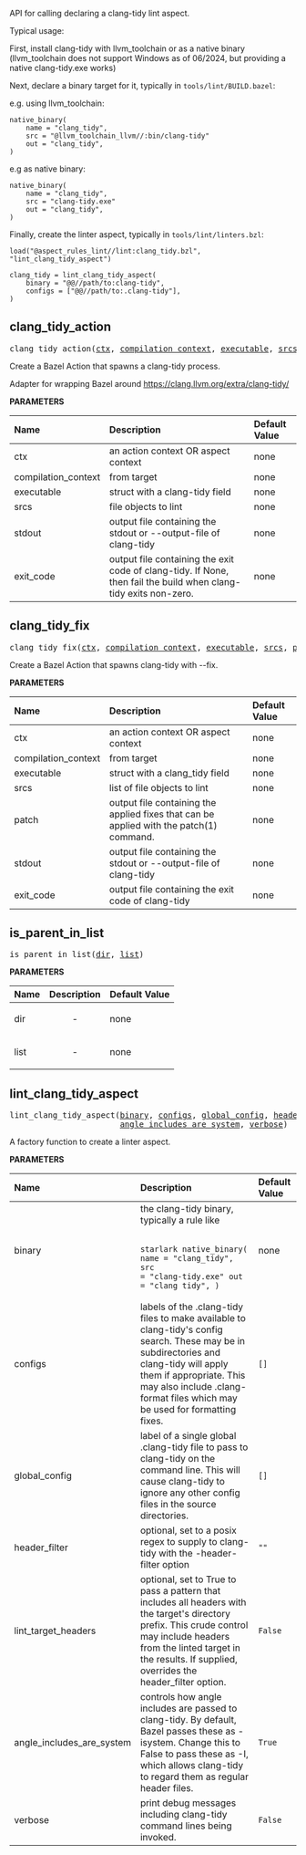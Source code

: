 <!-- Generated with Stardoc: http://skydoc.bazel.build -->

API for calling declaring a clang-tidy lint aspect.

Typical usage:

First, install clang-tidy with llvm_toolchain or as a native binary (llvm_toolchain
does not support Windows as of 06/2024, but providing a native clang-tidy.exe works)

Next, declare a binary target for it, typically in `tools/lint/BUILD.bazel`:

e.g. using llvm_toolchain:
```starlark
native_binary(
    name = "clang_tidy",
    src = "@llvm_toolchain_llvm//:bin/clang-tidy"
    out = "clang_tidy",
)
```

e.g as native binary:
```starlark
native_binary(
    name = "clang_tidy",
    src = "clang-tidy.exe"
    out = "clang_tidy",
)
```

Finally, create the linter aspect, typically in `tools/lint/linters.bzl`:

```starlark
load("@aspect_rules_lint//lint:clang_tidy.bzl", "lint_clang_tidy_aspect")

clang_tidy = lint_clang_tidy_aspect(
    binary = "@@//path/to:clang-tidy",
    configs = ["@@//path/to:.clang-tidy"],
)
```


<a id="clang_tidy_action"></a>

## clang_tidy_action

<pre>
clang_tidy_action(<a href="#clang_tidy_action-ctx">ctx</a>, <a href="#clang_tidy_action-compilation_context">compilation_context</a>, <a href="#clang_tidy_action-executable">executable</a>, <a href="#clang_tidy_action-srcs">srcs</a>, <a href="#clang_tidy_action-stdout">stdout</a>, <a href="#clang_tidy_action-exit_code">exit_code</a>)
</pre>

Create a Bazel Action that spawns a clang-tidy process.

Adapter for wrapping Bazel around
https://clang.llvm.org/extra/clang-tidy/


**PARAMETERS**


| Name  | Description | Default Value |
| :------------- | :------------- | :------------- |
| <a id="clang_tidy_action-ctx"></a>ctx |  an action context OR aspect context   |  none |
| <a id="clang_tidy_action-compilation_context"></a>compilation_context |  from target   |  none |
| <a id="clang_tidy_action-executable"></a>executable |  struct with a clang-tidy field   |  none |
| <a id="clang_tidy_action-srcs"></a>srcs |  file objects to lint   |  none |
| <a id="clang_tidy_action-stdout"></a>stdout |  output file containing the stdout or --output-file of clang-tidy   |  none |
| <a id="clang_tidy_action-exit_code"></a>exit_code |  output file containing the exit code of clang-tidy. If None, then fail the build when clang-tidy exits non-zero.   |  none |


<a id="clang_tidy_fix"></a>

## clang_tidy_fix

<pre>
clang_tidy_fix(<a href="#clang_tidy_fix-ctx">ctx</a>, <a href="#clang_tidy_fix-compilation_context">compilation_context</a>, <a href="#clang_tidy_fix-executable">executable</a>, <a href="#clang_tidy_fix-srcs">srcs</a>, <a href="#clang_tidy_fix-patch">patch</a>, <a href="#clang_tidy_fix-stdout">stdout</a>, <a href="#clang_tidy_fix-exit_code">exit_code</a>)
</pre>

Create a Bazel Action that spawns clang-tidy with --fix.

**PARAMETERS**


| Name  | Description | Default Value |
| :------------- | :------------- | :------------- |
| <a id="clang_tidy_fix-ctx"></a>ctx |  an action context OR aspect context   |  none |
| <a id="clang_tidy_fix-compilation_context"></a>compilation_context |  from target   |  none |
| <a id="clang_tidy_fix-executable"></a>executable |  struct with a clang_tidy field   |  none |
| <a id="clang_tidy_fix-srcs"></a>srcs |  list of file objects to lint   |  none |
| <a id="clang_tidy_fix-patch"></a>patch |  output file containing the applied fixes that can be applied with the patch(1) command.   |  none |
| <a id="clang_tidy_fix-stdout"></a>stdout |  output file containing the stdout or --output-file of clang-tidy   |  none |
| <a id="clang_tidy_fix-exit_code"></a>exit_code |  output file containing the exit code of clang-tidy   |  none |


<a id="is_parent_in_list"></a>

## is_parent_in_list

<pre>
is_parent_in_list(<a href="#is_parent_in_list-dir">dir</a>, <a href="#is_parent_in_list-list">list</a>)
</pre>



**PARAMETERS**


| Name  | Description | Default Value |
| :------------- | :------------- | :------------- |
| <a id="is_parent_in_list-dir"></a>dir |  <p align="center"> - </p>   |  none |
| <a id="is_parent_in_list-list"></a>list |  <p align="center"> - </p>   |  none |


<a id="lint_clang_tidy_aspect"></a>

## lint_clang_tidy_aspect

<pre>
lint_clang_tidy_aspect(<a href="#lint_clang_tidy_aspect-binary">binary</a>, <a href="#lint_clang_tidy_aspect-configs">configs</a>, <a href="#lint_clang_tidy_aspect-global_config">global_config</a>, <a href="#lint_clang_tidy_aspect-header_filter">header_filter</a>, <a href="#lint_clang_tidy_aspect-lint_target_headers">lint_target_headers</a>,
                       <a href="#lint_clang_tidy_aspect-angle_includes_are_system">angle_includes_are_system</a>, <a href="#lint_clang_tidy_aspect-verbose">verbose</a>)
</pre>

A factory function to create a linter aspect.

**PARAMETERS**


| Name  | Description | Default Value |
| :------------- | :------------- | :------------- |
| <a id="lint_clang_tidy_aspect-binary"></a>binary |  the clang-tidy binary, typically a rule like<br><br><pre><code>starlark native_binary(     name = "clang_tidy",     src = "clang-tidy.exe"     out = "clang_tidy", ) </code></pre>   |  none |
| <a id="lint_clang_tidy_aspect-configs"></a>configs |  labels of the .clang-tidy files to make available to clang-tidy's config search. These may be in subdirectories and clang-tidy will apply them if appropriate. This may also include .clang-format files which may be used for formatting fixes.   |  <code>[]</code> |
| <a id="lint_clang_tidy_aspect-global_config"></a>global_config |  label of a single global .clang-tidy file to pass to clang-tidy on the command line. This will cause clang-tidy to ignore any other config files in the source directories.   |  <code>[]</code> |
| <a id="lint_clang_tidy_aspect-header_filter"></a>header_filter |  optional, set to a posix regex to supply to clang-tidy with the -header-filter option   |  <code>""</code> |
| <a id="lint_clang_tidy_aspect-lint_target_headers"></a>lint_target_headers |  optional, set to True to pass a pattern that includes all headers with the target's directory prefix. This crude control may include headers from the linted target in the results. If supplied, overrides the header_filter option.   |  <code>False</code> |
| <a id="lint_clang_tidy_aspect-angle_includes_are_system"></a>angle_includes_are_system |  controls how angle includes are passed to clang-tidy. By default, Bazel passes these as -isystem. Change this to False to pass these as -I, which allows clang-tidy to regard them as regular header files.   |  <code>True</code> |
| <a id="lint_clang_tidy_aspect-verbose"></a>verbose |  print debug messages including clang-tidy command lines being invoked.   |  <code>False</code> |


